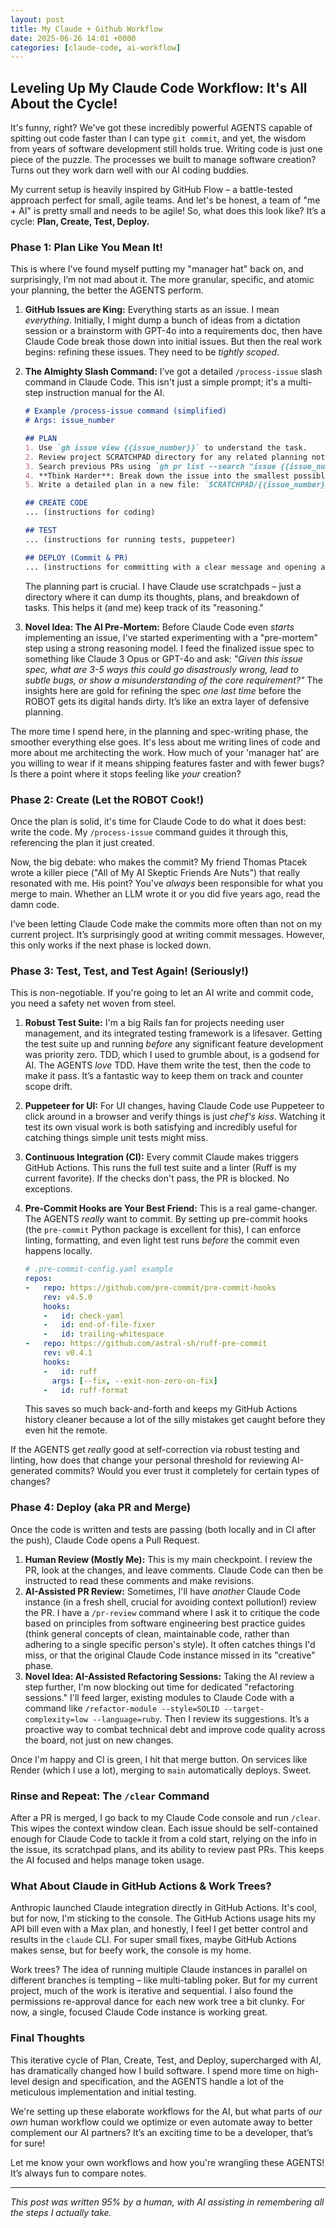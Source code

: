 ```yaml
---
layout: post
title: My Claude + Github Workflow
date: 2025-06-26 14:01 +0000
categories: [claude-code, ai-workflow]
---
```


## Leveling Up My Claude Code Workflow: It's All About the Cycle!

It's funny, right? We've got these incredibly powerful AGENTS capable of spitting out code faster than I can type `git commit`, and yet, the wisdom from years of software development still holds true. Writing code is just one piece of the puzzle. The processes we built to manage software creation? Turns out they work darn well with our AI coding buddies.

My current setup is heavily inspired by GitHub Flow – a battle-tested approach perfect for small, agile teams. And let's be honest, a team of "me + AI" is pretty small and needs to be agile! So, what does this look like? It’s a cycle: **Plan, Create, Test, Deploy.**

### Phase 1: Plan Like You Mean It!

This is where I’ve found myself putting my "manager hat" back on, and surprisingly, I’m not mad about it. The more granular, specific, and atomic your planning, the better the AGENTS perform.

1.  **GitHub Issues are King:** Everything starts as an issue. I mean *everything*. Initially, I might dump a bunch of ideas from a dictation session or a brainstorm with GPT-4o into a requirements doc, then have Claude Code break those down into initial issues. But then the real work begins: refining these issues. They need to be *tightly scoped*.
2.  **The Almighty Slash Command:** I’ve got a detailed `/process-issue` slash command in Claude Code. This isn't just a simple prompt; it's a multi-step instruction manual for the AI.

    ```markdown
    # Example /process-issue command (simplified)
    # Args: issue_number

    ## PLAN
    1. Use `gh issue view {{issue_number}}` to understand the task.
    2. Review project SCRATCHPAD directory for any related planning notes or previous attempts for this issue.
    3. Search previous PRs using `gh pr list --search "issue {{issue_number}}"` for context.
    4. **Think Harder**: Break down the issue into the smallest possible atomic tasks.
    5. Write a detailed plan in a new file: `SCRATCHPAD/{{issue_number}}-plan.md`. Include a link to the GitHub issue.

    ## CREATE CODE
    ... (instructions for coding)

    ## TEST
    ... (instructions for running tests, puppeteer)

    ## DEPLOY (Commit & PR)
    ... (instructions for committing with a clear message and opening a PR)
    ```
    The planning part is crucial. I have Claude use scratchpads – just a directory where it can dump its thoughts, plans, and breakdown of tasks. This helps it (and me) keep track of its "reasoning."

3.  **Novel Idea: The AI Pre-Mortem:** Before Claude Code even *starts* implementing an issue, I've started experimenting with a "pre-mortem" step using a strong reasoning model. I feed the finalized issue spec to something like Claude 3 Opus or GPT-4o and ask: *"Given this issue spec, what are 3-5 ways this could go disastrously wrong, lead to subtle bugs, or show a misunderstanding of the core requirement?"* The insights here are gold for refining the spec *one last time* before the ROBOT gets its digital hands dirty. It’s like an extra layer of defensive planning.

The more time I spend here, in the planning and spec-writing phase, the smoother everything else goes. It's less about me writing lines of code and more about me architecting the work. How much of your 'manager hat' are you willing to wear if it means shipping features faster and with fewer bugs? Is there a point where it stops feeling like *your* creation?

### Phase 2: Create (Let the ROBOT Cook!)

Once the plan is solid, it's time for Claude Code to do what it does best: write the code. My `/process-issue` command guides it through this, referencing the plan it just created.

Now, the big debate: who makes the commit? My friend Thomas Ptacek wrote a killer piece ("All of My AI Skeptic Friends Are Nuts") that really resonated with me. His point? You've *always* been responsible for what you merge to main. Whether an LLM wrote it or you did five years ago, read the damn code.

I’ve been letting Claude Code make the commits more often than not on my current project. It’s surprisingly good at writing commit messages. However, this only works if the next phase is locked down.

### Phase 3: Test, Test, and Test Again! (Seriously!)

This is non-negotiable. If you're going to let an AI write and commit code, you need a safety net woven from steel.

1.  **Robust Test Suite:** I'm a big Rails fan for projects needing user management, and its integrated testing framework is a lifesaver. Getting the test suite up and running *before* any significant feature development was priority zero. TDD, which I used to grumble about, is a godsend for AI. The AGENTS *love* TDD. Have them write the test, then the code to make it pass. It’s a fantastic way to keep them on track and counter scope drift.
2.  **Puppeteer for UI:** For UI changes, having Claude Code use Puppeteer to click around in a browser and verify things is just *chef's kiss*. Watching it test its own visual work is both satisfying and incredibly useful for catching things simple unit tests might miss.
3.  **Continuous Integration (CI):** Every commit Claude makes triggers GitHub Actions. This runs the full test suite and a linter (Ruff is my current favorite). If the checks don't pass, the PR is blocked. No exceptions.
4.  **Pre-Commit Hooks are Your Best Friend:** This is a real game-changer. The AGENTS *really* want to commit. By setting up pre-commit hooks (the `pre-commit` Python package is excellent for this), I can enforce linting, formatting, and even light test runs *before* the commit even happens locally.

    ```yaml
    # .pre-commit-config.yaml example
    repos:
    -   repo: https://github.com/pre-commit/pre-commit-hooks
        rev: v4.5.0
        hooks:
        -   id: check-yaml
        -   id: end-of-file-fixer
        -   id: trailing-whitespace
    -   repo: https://github.com/astral-sh/ruff-pre-commit
        rev: v0.4.1
        hooks:
        -   id: ruff
          args: [--fix, --exit-non-zero-on-fix]
        -   id: ruff-format
    ```
    This saves so much back-and-forth and keeps my GitHub Actions history cleaner because a lot of the silly mistakes get caught before they even hit the remote.

If the AGENTS get *really* good at self-correction via robust testing and linting, how does that change your personal threshold for reviewing AI-generated commits? Would you ever trust it completely for certain types of changes?

### Phase 4: Deploy (aka PR and Merge)

Once the code is written and tests are passing (both locally and in CI after the push), Claude Code opens a Pull Request.

1.  **Human Review (Mostly Me):** This is my main checkpoint. I review the PR, look at the changes, and leave comments. Claude Code can then be instructed to read these comments and make revisions.
2.  **AI-Assisted PR Review:** Sometimes, I'll have *another* Claude Code instance (in a fresh shell, crucial for avoiding context pollution!) review the PR. I have a `/pr-review` command where I ask it to critique the code based on principles from software engineering best practice guides (think general concepts of clean, maintainable code, rather than adhering to a single specific person's style). It often catches things I'd miss, or that the original Claude Code instance missed in its "creative" phase.
3.  **Novel Idea: AI-Assisted Refactoring Sessions:** Taking the AI review a step further, I'm now blocking out time for dedicated "refactoring sessions." I'll feed larger, existing modules to Claude Code with a command like `/refactor-module --style=SOLID --target-complexity=low --language=ruby`. Then I review its suggestions. It’s a proactive way to combat technical debt and improve code quality across the board, not just on new changes.

Once I'm happy and CI is green, I hit that merge button. On services like Render (which I use a lot), merging to `main` automatically deploys. Sweet.

### Rinse and Repeat: The `/clear` Command

After a PR is merged, I go back to my Claude Code console and run `/clear`. This wipes the context window clean. Each issue should be self-contained enough for Claude Code to tackle it from a cold start, relying on the info in the issue, its scratchpad plans, and its ability to review past PRs. This keeps the AI focused and helps manage token usage.

### What About Claude in GitHub Actions & Work Trees?

Anthropic launched Claude integration directly in GitHub Actions. It's cool, but for now, I'm sticking to the console. The GitHub Actions usage hits my API bill even with a Max plan, and honestly, I feel I get better control and results in the `claude` CLI. For super small fixes, maybe GitHub Actions makes sense, but for beefy work, the console is my home.

Work trees? The idea of running multiple Claude instances in parallel on different branches is tempting – like multi-tabling poker. But for my current project, much of the work is iterative and sequential. I also found the permissions re-approval dance for each new work tree a bit clunky. For now, a single, focused Claude Code instance is working great.

### Final Thoughts

This iterative cycle of Plan, Create, Test, and Deploy, supercharged with AI, has dramatically changed how I build software. I spend more time on high-level design and specification, and the AGENTS handle a lot of the meticulous implementation and initial testing.

We're setting up these elaborate workflows for the AI, but what parts of *our own* human workflow could we optimize or even automate away to better complement our AI partners? It’s an exciting time to be a developer, that’s for sure!

Let me know your own workflows and how you're wrangling these AGENTS! It’s always fun to compare notes.

---
*This post was written 95% by a human, with AI assisting in remembering all the steps I actually take.*
